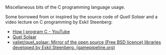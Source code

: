 Miscellaneous bits of the C programming language usage.

Some borrowed from or inspired by the source code of *Quell Solaar* and a video lecture on C programming by Eskil Steenberg:

-   [How I program C - YouTube](https://www.youtube.com/watch?v=443UNeGrFoM)
-   [Quel Solaar](https://www.quelsolaar.com/)
-   [valiet/quel_solaar: Mirror of the open source (Free BSD licence) libraries developed by Eskil Steenberg. (gamepipeline.org)](https://github.com/valiet/quel_solaar)
